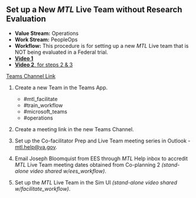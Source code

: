 ## Set up a New _MTL_ Live Team without Research Evaluation

- **Value Stream:** Operations
- **Work Stream:** PeopleOps
- **Workflow:** This procedure is for setting up a new _MTL_ Live team that is NOT being evaluated in a Federal trial.
- [**Video 1**](https://dvagov.sharepoint.com/sites/teampsd_vha/Shared%20Documents/training_workgroup/Recordings/8.6%20Set%20up%20a%20new%20MTL%20Live%20Team%20without%20Research%20Evaluation-20220509_163417-Meeting%20Recording.mp4?web=1)
- [**Video 2**, for steps 2 & 3](https://dvagov.sharepoint.com/sites/teampsd_vha/_layouts/15/stream.aspx?id=%2Fsites%2Fteampsd%5Fvha%2FShared%20Documents%2Ftraining%5Fworkgroup%2FRecordings%2F8%2E6%20Set%20up%20a%20new%20MTL%20Live%20Team%20without%20Research%20Evaluation%20%28Steps%202%20%26%203%29%2D20220509%5F175014%2DMeeting%20Recording%2Emp4)

[Teams Channel Link](https://teams.microsoft.com/l/message/19:d15133fbfb4d4c3a8c81701292b1890d@thread.skype/1652138141325?tenantId=e95f1b23-abaf-45ee-821d-b7ab251ab3bf&groupId=1db500d5-0d01-4254-af42-ad3f78bafacd&parentMessageId=1652138141325&teamName=teampsd_vha&channelName=training_workflow&createdTime=1652138141325&allowXTenantAccess=false)

1. Create a new Team in the Teams App.

    - #mtl_facilitate
    - #train_workflow
    - #microsoft_teams
    - #operations

2. Create a meeting link in the new Teams Channel.
3. Set up the Co-facilitator Prep and Live Team meeting series in Outlook - mtl.help@va.gov.
4. Email Joseph Bloomquist from EES through _MTL_ Help inbox to accredit _MTL_ Live Team meeting dates obtained from Co-planning 2 _(stand-alone video shared w/ees_workflow)_.
5. Set up the _MTL_ Live Team in the Sim UI _(stand-alone video shared w/facilitate_workflow)_.
